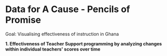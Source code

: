 # Data for A Cause - Pencils of Promise

Goal: Visualising effectiveness of instruction in Ghana

<b>1. Effectiveness of Teacher Support programming by analyzing changes within individual teachers' scores over time</b>




